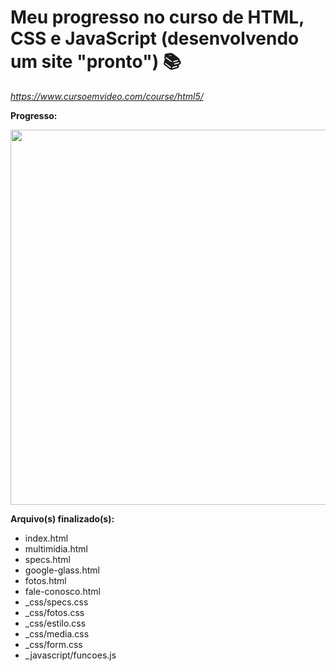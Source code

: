 # Meu progresso no curso de HTML, CSS e JavaScript (desenvolvendo um site "pronto") :books:

_https://www.cursoemvideo.com/course/html5/_



**Progresso:**

<div align="center">
    <img src="https://i.ibb.co/zfhxLZR/html5.png" width="600px"/>
</div>

**Arquivo(s) finalizado(s):**

- index.html
- multimidia.html
- specs.html
- google-glass.html
- fotos.html
- fale-conosco.html
- _css/specs.css
- _css/fotos.css
- _css/estilo.css
- _css/media.css
- _css/form.css
- _javascript/funcoes.js


